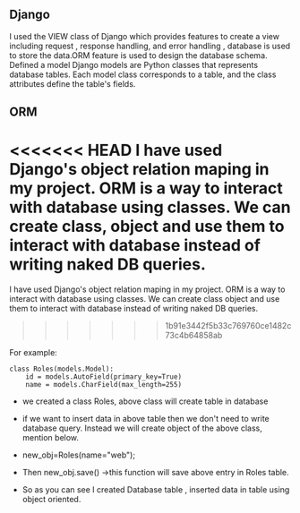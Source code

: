 ## Django
I used the VIEW class of Django which provides features to create a view including request , response handling, and error handling , database is used to store the data.ORM feature is used to design the database schema. Defined a model Django models are Python classes that represents database tables. Each model class corresponds to a table, and the class attributes define the table's fields.

## ORM
<<<<<<< HEAD
I have used Django's object relation maping in my project. ORM is a way to interact with database using classes. We can create class, object and use them to interact with database instead of writing naked DB queries.
=======
I have used Django's object relation maping in my project. ORM is a way to interact with database using classes. We can create class object and use them to interact with database instead of writing naked DB queries.
>>>>>>> 1b91e3442f5b33c769760ce1482c73c4b64858ab

For example:
```
class Roles(models.Model):
    id = models.AutoField(primary_key=True)
    name = models.CharField(max_length=255)
```

- we created a class Roles, above class will create table in database

- if we want to insert data in above table then we don't need to write database query. Instead we will create object of the above class, mention below.

- new_obj=Roles(name="web");

- Then new_obj.save() ->this function will save above entry in Roles table.

- So as you can see I created Database table , inserted data in table using object oriented.
